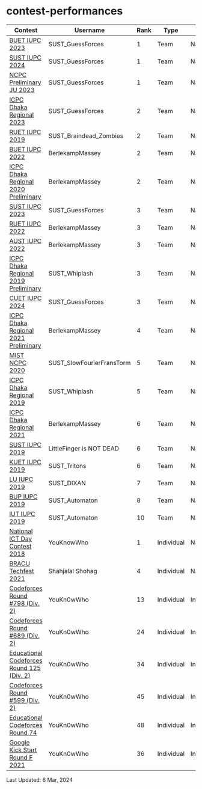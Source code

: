 # contest-performances

| Contest | Username | Rank | Type | Scope
| -- | -------- | ----------- | ---- | ---- |
| [BUET IUPC 2023](https://toph.co/c/buet-inter-university-2023/standings) | SUST_GuessForces | 1 | Team | National |
| [SUST IUPC 2024](https://toph.co/c/inter-university-sust-cse-carnival-2024/standings) | SUST_GuessForces | 1 | Team | National |
| [NCPC Preliminary JU 2023](https://bapsoj.org/contests/ncpc-preliminary-ju-2023/standings) | SUST_GuessForces | 1 | Team | National |
| [ICPC Dhaka Regional 2023](https://bapsoj.org/contests/icpc-dhaka-regional-site-2023/standings) | SUST_GuessForces | 2 | Team | National |
| [RUET IUPC 2019](https://algo.codemarshal.org/contests/ruet-iupc-19/standings) | SUST_Braindead_Zombies| 2 | Team | National |
| [BUET IUPC 2022](https://toph.co/c/buet-inter-university-2022/standings) | BerlekampMassey| 2 | Team | National |
| [ICPC Dhaka Regional 2020 Preliminary](https://algo.codemarshal.org/contests/icpc-dhaka-20-preli/standings) | BerlekampMassey| 2 | Team | National |
| [SUST IUPC 2023](https://toph.co/c/sust-inter-university-2023/standings) | SUST_GuessForces | 3 | Team | National |
| [RUET IUPC 2022](https://algo.codemarshal.org/contests/ruet-2022/standings) | BerlekampMassey| 3 | Team | National |
| [AUST IUPC 2022](https://algo.codemarshal.org/contests/aust-2022/standings) | BerlekampMassey| 3 | Team | National |
| [ICPC Dhaka Regional 2019 Preliminary](https://algo.codemarshal.org/contests/icpc-dhaka-19-preli/standings) | SUST_Whiplash| 3 | Team | National |
| [CUET IUPC 2024](https://toph.co/c/cuet-inter-university-codestorm-1-0/standings) | SUST_GuessForces | 3 | Team | National |
| [ICPC Dhaka Regional 2021 Preliminary](https://algo.codemarshal.org/contests/icpc-dhaka-21-preli/standings) | BerlekampMassey| 4 | Team | National |
| [MIST NCPC 2020](https://algo.codemarshal.org/contests/mist-ncpc-2020/standings) | SUST_SlowFourierFransTorm| 5 | Team | National |
| [ICPC Dhaka Regional 2019](https://algo.codemarshal.org/contests/icpc-dhaka-19-onsite-main/standings) | SUST_Whiplash| 5 | Team | National |
| [ICPC Dhaka Regional 2021](https://algo.codemarshal.org/contests/dhaka-21-main/standings) | BerlekampMassey| 6 | Team | National |
| [SUST IUPC 2019](https://toph.co/c/sust-iupc-2019/standings) | LittleFinger is NOT DEAD| 6 | Team | National |
| [KUET IUPC 2019](https://algo.codemarshal.org/contests/kuet-iupc-19/standings) | SUST_Tritons| 6 | Team | National |
| [LU IUPC 2019](https://toph.co/c/lu-cse-carnival-iupc-2019/standings) | SUST_DIXAN| 7 | Team | National |
| [BUP IUPC 2019](https://algo.codemarshal.org/contests/bup-iupc-19/standings) | SUST_Automaton| 8 | Team | National |
| [IUT IUPC 2019](https://toph.co/c/iut-ict-fest-2019/standings) | SUST_Automaton| 10 | Team | National |
| [National ICT Day Contest 2018](https://toph.co/c/national-ict-day-2018/standings) | YouKnowWho| 1 | Individual | National |
| [BRACU Techfest 2021](https://toph.co/c/bracu-joyjatra-50-techfest-inter-university/standings) | Shahjalal Shohag| 4 | Individual | National |
| [Codeforces Round #798 (Div. 2)](https://codeforces.com/contest/1689) | YouKn0wWho| 13 | Individual | International |
| [Codeforces Round #689 (Div. 2)](https://codeforces.com/contest/1461) | YouKn0wWho| 24 | Individual | International |
| [Educational Codeforces Round 125 (Div. 2)](https://codeforces.com/contest/1657) | YouKn0wWho| 34 | Individual | International |
| [Codeforces Round #599 (Div. 2)](https://codeforces.com/contest/1243) | YouKn0wWho| 45 | Individual | International |
| [Educational Codeforces Round 74](https://codeforces.com/contest/1238) | YouKn0wWho| 48 | Individual | International |
| [Google Kick Start Round F 2021](https://drive.google.com/file/d/1Y-6c4zobKFBpTbYKrOopVD6NAz0fnESq/view) | YouKn0wWho| 36 | Individual | International |

Last Updated: 6 Mar, 2024

